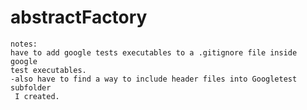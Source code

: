 # abstractFactory
	notes:
	have to add google tests executables to a .gitignore file inside google 
	test executables. 
	-also have to find a way to include header files into Googletest subfolder
	 I created.
